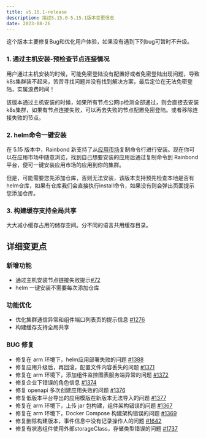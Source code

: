 ```yaml
---
title: v5.15.1-release
description: 描述5.15.0-5.15.1版本变更信息
date: 2023-08-26
---
```


这个版本主要修复Bug和优化用户体验，如果没有遇到下列bug可暂时不升级。

<!--truncate-->

### 1. 通过主机安装-预检查节点连接情况

用户通过主机安装的时候，可能免密登陆没有配置好或者免密登陆出现问题，导致k8s集群装不起来，苦苦寻找问题并没有找到解决方案，最后定位在无法免密登陆，实属浪费时间！

该版本通过主机安装的时候，如果所有节点公网ip检测全部通过，则会直接去安装k8s集群，如果有节点连接失败，可以再去失败的节点配置免密登陆。或者移除连接失败的节点。

### 2. helm命令一键安装

在 5.15 版本中，Rainbond 新支持了从[应用市场](https://hub.grapps.cn/)复制命令行进行安装。现在你可以在应用市场中随意浏览，找到自己想要安装的应用后通过复制命令到 Rainbond 平台，便可一键安装应用市场的应用到你的集群。

但是，可能需要您先添加仓库，否则无法安装，该版本支持预先检查本地是否有helm仓库，如果有仓库我们会直接执行install命令，如果没有则会弹出页面提示您添加仓库。

### 3. 构建缓存支持全局共享

大大减小缓存占用的储存空间。分不同的语言共用缓存目录。

## 详细变更点

### 新增功能

- 通过主机安装节点链接失败提示[#72](https://github.com/goodrain/cloud-adaptor/pull/72)
- helm 一键安装不需要每次添加仓库

### 功能优化

- 优化集群通信异常和组件端口列表页的提示信息 [#1276](https://github.com/goodrain/rainbond-ui/pull/1276)
- 构建缓存支持全局共享

### BUG 修复

- 修复在 arm 环境下，helm应用部署失败的问题 [#1388](https://github.com/goodrain/rainbond-console/pull/1388)
- 修复应用升级后，再回滚，配置文件内容丢失的问题 [#1371](https://github.com/goodrain/rainbond-console/pull/1371)
- 修复在 arm 环境下，添加组件监控图表服务端异常的问题 [#1372](https://github.com/goodrain/rainbond-console/pull/1372)
- 修复企业下错误的角色信息 [#1374](https://github.com/goodrain/rainbond-console/pull/1374)
- 修复 openapi 多次创建应用失败的问题 [#1376](https://github.com/goodrain/rainbond-console/pull/1376)
- 修复低版本平台导出的应用模版在新版本无法导入的问题 [#1377](https://github.com/goodrain/rainbond-console/pull/1377)
- 修复在 arm 环境下，上传 jar 包构建，组件架构错误的问题 [#1367](https://github.com/goodrain/rainbond-console/pull/1367)
- 修复在 arm 环境下，Docker Compose 构建架构错误的问题 [#1369](https://github.com/goodrain/rainbond-console/pull/1369)
- 修复删除构建版本，事件信息中没有记录操作人的问题 [#1642](https://github.com/goodrain/rainbond/issues/1642)
- 修复有状态组件使用外部storageClass，存储类型错误的问题 [#1737](https://github.com/goodrain/rainbond/pull/1737)


